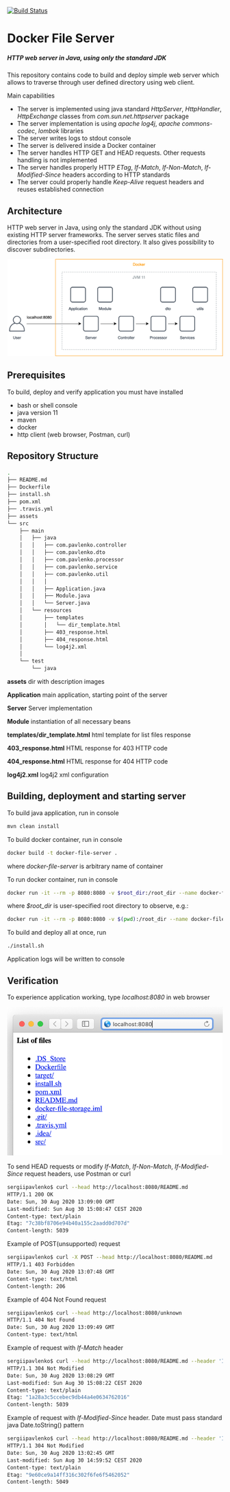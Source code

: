 [![Build Status](https://travis-ci.org/smpavlenko/docker-file-server.svg?branch=master)](https://travis-ci.org/smpavlenko/docker-file-server)

# Docker File Server
##### HTTP web server in Java, using only the standard JDK

This repository contains code to build and deploy simple web server which allows to traverse through user defined directory using web client.

Main capabilities
* The server is implemented using java standard *HttpServer*, *HttpHandler*, *HttpExchange* classes from *com.sun.net.httpserver* package
* The server implementation is using *apache log4j*, *apache commons-codec*, *lombok* libraries
* The server writes logs to stdout console
* The server is delivered inside a Docker container
* The server handles HTTP GET and HEAD requests. Other requests handling is not implemented
* The server handles properly HTTP *ETag*, *If-Match*, *If-Non-Match*, *If-Modified-Since* headers according to HTTP standards 
* The server could properly handle *Keep-Alive* request headers and reuses established connection

## Architecture
HTTP web server in Java, using only the standard JDK without using existing HTTP server frameworks. The server serves static files and directories from a user-specified root directory. It also gives possibility to discover subdirectories.

![architecture](assets/architecture.png)

## Prerequisites
To build, deploy and verify application you must have installed
* bash or shell console
* java version 11
* maven
* docker
* http client (web browser, Postman, curl)

## Repository Structure
```bash
.
├── README.md
├── Dockerfile
├── install.sh
├── pom.xml
├── .travis.yml
├── assets
└── src
    ├── main
    │   ├── java
    │   │   ├── com.pavlenko.controller
    │   │   ├── com.pavlenko.dto
    │   │   ├── com.pavlenko.processor
    │   │   ├── com.pavlenko.service
    │   │   ├── com.pavlenko.util
    │   │   │   
    │   │   ├── Application.java
    │   │   ├── Module.java
    │   │   └── Server.java
    │   └── resources
    │       ├── templates
    │       │   └── dir_template.html
    │       ├── 403_response.html
    │       ├── 404_response.html
    │       └── log4j2.xml
    │
    └── test
        └── java

```

**assets** dir with description images

**Application** main application, starting point of the server

**Server** Server implementation

**Module** instantiation of all necessary beans 

**templates/dir_template.html** html template for list files response

**403_response.html** HTML response for 403 HTTP code

**404_response.html** HTML response for 404 HTTP code

**log4j2.xml** log4j2 xml configuration

## Building, deployment and starting server
To build java application, run in console 
```bash
mvn clean install
```

To build docker container, run in console 
```bash
docker build -t docker-file-server .
```
where *docker-file-server* is arbitrary name of container

To run docker container, run in console 
```bash
docker run -it --rm -p 8080:8080 -v $root_dir:/root_dir --name docker-file-server docker-file-server /root_dir
```
where *$root_dir* is user-specified root directory to observe, e.g.:
```bash
docker run -it --rm -p 8080:8080 -v $(pwd):/root_dir --name docker-file-server docker-file-server /root_dir
```

To build and deploy all at once, run
```bash
./install.sh
```

Application logs will be written to console

## Verification
To experience application working, type *localhost:8080* in web browser

![demo](assets/browser.png)

To send HEAD requests or modify *If-Match*, *If-Non-Match*, *If-Modified-Since* request headers, use Postman or curl
```bash
sergiipavlenko$ curl --head http://localhost:8080/README.md
HTTP/1.1 200 OK
Date: Sun, 30 Aug 2020 13:09:00 GMT
Last-modified: Sun Aug 30 15:08:47 CEST 2020
Content-type: text/plain
Etag: "7c38bf8706e94b40a155c2aadd0d707d"
Content-length: 5039
```

Example of POST(unsupported) request
```bash
sergiipavlenko$ curl -X POST --head http://localhost:8080/README.md
HTTP/1.1 403 Forbidden
Date: Sun, 30 Aug 2020 13:07:48 GMT
Content-type: text/html
Content-length: 206
```

Example of 404 Not Found request
```bash
sergiipavlenko$ curl --head http://localhost:8080/unknown
HTTP/1.1 404 Not Found
Date: Sun, 30 Aug 2020 13:09:49 GMT
Content-type: text/html
```

Example of request with *If-Match* header
```bash
sergiipavlenko$ curl --head http://localhost:8080/README.md --header 'If-Match: "0f46357eafa5c719e8e3bf277a993e07"'
HTTP/1.1 304 Not Modified
Date: Sun, 30 Aug 2020 13:08:29 GMT
Last-modified: Sun Aug 30 15:08:22 CEST 2020
Content-type: text/plain
Etag: "1a28a3c5ccebec9db44a4e0634762016"
Content-length: 5039
```

Example of request with *If-Modified-Since* header. Date must pass standard java Date.toString() pattern
```bash
sergiipavlenko$ curl --head http://localhost:8080/README.md --header 'If-Modified-Since: Sun Aug 30 13:35:22 CEST 2050'
HTTP/1.1 304 Not Modified
Date: Sun, 30 Aug 2020 13:02:45 GMT
Last-modified: Sun Aug 30 14:59:52 CEST 2020
Content-type: text/plain
Etag: "9e60ce9a14ff316c302f6fe6f5462052"
Content-length: 5049
```
